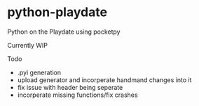 # python-playdate
Python on the Playdate using pocketpy

Currently WIP

Todo
* .pyi generation
* upload generator and incorperate handmand changes into it
* fix issue with header being seperate
* incorperate missing functions/fix crashes
